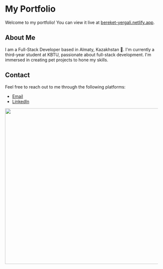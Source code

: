 # My Portfolio

Welcome to my portfolio! You can view it live at [bereket-yergali.netlify.app](https://bereket-yergali.netlify.app).

## About Me

I am a Full-Stack Developer based in Almaty, Kazakhstan 📍. I'm currently a third-year student at KBTU, passionate about full-stack development. I'm immersed in creating pet projects to hone my skills.

## Contact

Feel free to reach out to me through the following platforms:

- [Email](mailto:b_yergali@outlook.com)
- [LinkedIn](https://www.linkedin.com/in/bereket-yergali-111548272/)


<img src="https://advice.j2c.com/wp-content/uploads/sites/13/ezgif.com-optimize-9-2.gif" width="512px"/>

